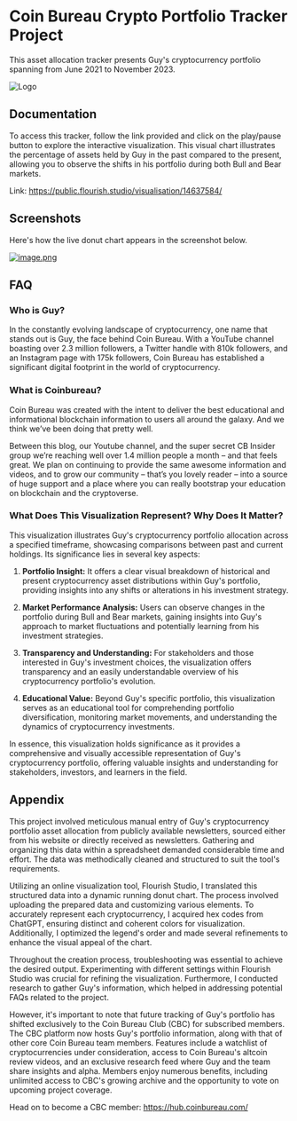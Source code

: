 
# Coin Bureau Crypto Portfolio Tracker Project

This asset allocation tracker presents Guy's cryptocurrency portfolio spanning from June 2021 to November 2023.


![Logo](https://external-content.duckduckgo.com/iu/?u=https%3A%2F%2Ftse4.mm.bing.net%2Fth%3Fid%3DOIP.FI7l2u3ed0kIeFzYI2fxtwHaC8%26pid%3DApi&f=1&ipt=0cad80624b99ce636f42ce2cb64fc8f8f82708a4aba2ac0f07869c20ed41ac4f&ipo=images)


## Documentation

To access this tracker, follow the link provided and click on the play/pause button to explore the interactive visualization. This visual chart illustrates the percentage of assets held by Guy in the past compared to the present, allowing you to observe the shifts in his portfolio during both Bull and Bear markets.

Link: https://public.flourish.studio/visualisation/14637584/


## Screenshots

Here's how the live donut chart appears in the screenshot below.

[![image.png](https://i.postimg.cc/qvCKZb6W/image.png)](https://postimg.cc/Bj4tjCgC)
## FAQ

### Who is Guy?

In the constantly evolving landscape of cryptocurrency, one name that stands out is Guy, the face behind Coin Bureau. With a YouTube channel boasting over 2.3 million followers, a Twitter handle with 810k followers, and an Instagram page with 175k followers, Coin Bureau has established a significant digital footprint in the world of cryptocurrency.

### What is Coinbureau?

Coin Bureau was created with the intent to deliver the best educational and informational blockchain information to users all around the galaxy. And we think we’ve been doing that pretty well.

Between this blog, our Youtube channel, and the super secret CB Insider group we’re reaching well over 1.4 million people a month – and that feels great. We plan on continuing to provide the same awesome information and videos, and to grow our community – that’s you lovely reader – into a source of huge support and a place where you can really bootstrap your education on blockchain and the cryptoverse.

### What Does This Visualization Represent? Why Does It Matter?

This visualization illustrates Guy's cryptocurrency portfolio allocation across a specified timeframe, showcasing comparisons between past and current holdings. Its significance lies in several key aspects:

1. **Portfolio Insight:** It offers a clear visual breakdown of historical and present cryptocurrency asset distributions within Guy's portfolio, providing insights into any shifts or alterations in his investment strategy.

2. **Market Performance Analysis:** Users can observe changes in the portfolio during Bull and Bear markets, gaining insights into Guy's approach to market fluctuations and potentially learning from his investment strategies.

3. **Transparency and Understanding:** For stakeholders and those interested in Guy's investment choices, the visualization offers transparency and an easily understandable overview of his cryptocurrency portfolio's evolution.

4. **Educational Value:** Beyond Guy's specific portfolio, this visualization serves as an educational tool for comprehending portfolio diversification, monitoring market movements, and understanding the dynamics of cryptocurrency investments.

In essence, this visualization holds significance as it provides a comprehensive and visually accessible representation of Guy's cryptocurrency portfolio, offering valuable insights and understanding for stakeholders, investors, and learners in the field.

## Appendix

This project involved meticulous manual entry of Guy's cryptocurrency portfolio asset allocation from publicly available newsletters, sourced either from his website or directly received as newsletters. Gathering and organizing this data within a spreadsheet demanded considerable time and effort. The data was methodically cleaned and structured to suit the tool's requirements.

Utilizing an online visualization tool, Flourish Studio, I translated this structured data into a dynamic running donut chart. The process involved uploading the prepared data and customizing various elements. To accurately represent each cryptocurrency, I acquired hex codes from ChatGPT, ensuring distinct and coherent colors for visualization. Additionally, I optimized the legend's order and made several refinements to enhance the visual appeal of the chart.

Throughout the creation process, troubleshooting was essential to achieve the desired output. Experimenting with different settings within Flourish Studio was crucial for refining the visualization. Furthermore, I conducted research to gather Guy's information, which helped in addressing potential FAQs related to the project.

However, it's important to note that future tracking of Guy's portfolio has shifted exclusively to the Coin Bureau Club (CBC) for subscribed members. The CBC platform now hosts Guy's portfolio information, along with that of other core Coin Bureau team members. Features include a watchlist of cryptocurrencies under consideration, access to Coin Bureau's altcoin review videos, and an exclusive research feed where Guy and the team share insights and alpha. Members enjoy numerous benefits, including unlimited access to CBC's growing archive and the opportunity to vote on upcoming project coverage.

Head on to become a CBC member: https://hub.coinbureau.com/